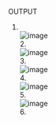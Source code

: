 OUTPUT<br>
1. <br>![image](https://user-images.githubusercontent.com/105124943/217555215-83494a7c-42d1-46ec-8879-f747aa1953e4.png)<br>
2.<br>![image](https://user-images.githubusercontent.com/105124943/217555791-4f405127-6af2-47cc-81f9-78c1bd6f6f8b.png)<br>
3.<br>![image](https://user-images.githubusercontent.com/105124943/217557015-6c062ca7-dcfe-4121-aae0-13c3f2924dd7.png)<br>
4.<br>![image](https://user-images.githubusercontent.com/105124943/217556366-e0400222-fb0d-43c6-a24c-5597995dd461.png)<br>
5.<br>![image](https://user-images.githubusercontent.com/105124943/217556746-ee3a076d-4631-40e6-9a57-edd544a01dde.png)<br>
6.<br><br>

